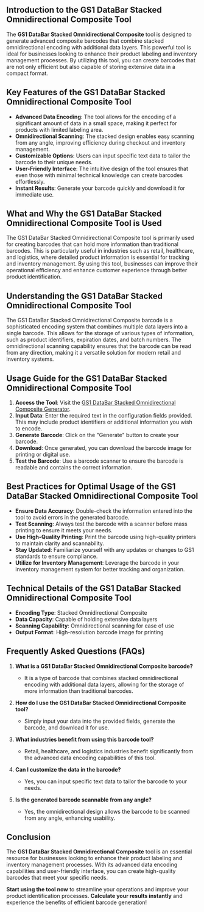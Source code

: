 ## Introduction to the GS1 DataBar Stacked Omnidirectional Composite Tool

The **GS1 DataBar Stacked Omnidirectional Composite** tool is designed to generate advanced composite barcodes that combine stacked omnidirectional encoding with additional data layers. This powerful tool is ideal for businesses looking to enhance their product labeling and inventory management processes. By utilizing this tool, you can create barcodes that are not only efficient but also capable of storing extensive data in a compact format.

## Key Features of the GS1 DataBar Stacked Omnidirectional Composite Tool

- **Advanced Data Encoding**: The tool allows for the encoding of a significant amount of data in a small space, making it perfect for products with limited labeling area.
- **Omnidirectional Scanning**: The stacked design enables easy scanning from any angle, improving efficiency during checkout and inventory management.
- **Customizable Options**: Users can input specific text data to tailor the barcode to their unique needs.
- **User-Friendly Interface**: The intuitive design of the tool ensures that even those with minimal technical knowledge can create barcodes effortlessly.
- **Instant Results**: Generate your barcode quickly and download it for immediate use.

## What and Why the GS1 DataBar Stacked Omnidirectional Composite Tool is Used

The GS1 DataBar Stacked Omnidirectional Composite tool is primarily used for creating barcodes that can hold more information than traditional barcodes. This is particularly useful in industries such as retail, healthcare, and logistics, where detailed product information is essential for tracking and inventory management. By using this tool, businesses can improve their operational efficiency and enhance customer experience through better product identification.

## Understanding the GS1 DataBar Stacked Omnidirectional Composite Tool

The GS1 DataBar Stacked Omnidirectional Composite barcode is a sophisticated encoding system that combines multiple data layers into a single barcode. This allows for the storage of various types of information, such as product identifiers, expiration dates, and batch numbers. The omnidirectional scanning capability ensures that the barcode can be read from any direction, making it a versatile solution for modern retail and inventory systems.

## Usage Guide for the GS1 DataBar Stacked Omnidirectional Composite Tool

1. **Access the Tool**: Visit the [GS1 DataBar Stacked Omnidirectional Composite Generator](https://www.inayam.co/barcode/databarstackedomnicomposite).
2. **Input Data**: Enter the required text in the configuration fields provided. This may include product identifiers or additional information you wish to encode.
3. **Generate Barcode**: Click on the "Generate" button to create your barcode.
4. **Download**: Once generated, you can download the barcode image for printing or digital use.
5. **Test the Barcode**: Use a barcode scanner to ensure the barcode is readable and contains the correct information.

## Best Practices for Optimal Usage of the GS1 DataBar Stacked Omnidirectional Composite Tool

- **Ensure Data Accuracy**: Double-check the information entered into the tool to avoid errors in the generated barcode.
- **Test Scanning**: Always test the barcode with a scanner before mass printing to ensure it meets your needs.
- **Use High-Quality Printing**: Print the barcode using high-quality printers to maintain clarity and scannability.
- **Stay Updated**: Familiarize yourself with any updates or changes to GS1 standards to ensure compliance.
- **Utilize for Inventory Management**: Leverage the barcode in your inventory management system for better tracking and organization.

## Technical Details of the GS1 DataBar Stacked Omnidirectional Composite Tool

- **Encoding Type**: Stacked Omnidirectional Composite
- **Data Capacity**: Capable of holding extensive data layers
- **Scanning Capability**: Omnidirectional scanning for ease of use
- **Output Format**: High-resolution barcode image for printing

## Frequently Asked Questions (FAQs)

1. **What is a GS1 DataBar Stacked Omnidirectional Composite barcode?**
   - It is a type of barcode that combines stacked omnidirectional encoding with additional data layers, allowing for the storage of more information than traditional barcodes.

2. **How do I use the GS1 DataBar Stacked Omnidirectional Composite tool?**
   - Simply input your data into the provided fields, generate the barcode, and download it for use.

3. **What industries benefit from using this barcode tool?**
   - Retail, healthcare, and logistics industries benefit significantly from the advanced data encoding capabilities of this tool.

4. **Can I customize the data in the barcode?**
   - Yes, you can input specific text data to tailor the barcode to your needs.

5. **Is the generated barcode scannable from any angle?**
   - Yes, the omnidirectional design allows the barcode to be scanned from any angle, enhancing usability.

## Conclusion

The **GS1 DataBar Stacked Omnidirectional Composite** tool is an essential resource for businesses looking to enhance their product labeling and inventory management processes. With its advanced data encoding capabilities and user-friendly interface, you can create high-quality barcodes that meet your specific needs. 

**Start using the tool now** to streamline your operations and improve your product identification processes. **Calculate your results instantly** and experience the benefits of efficient barcode generation!